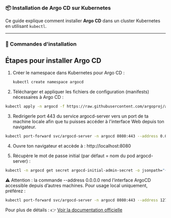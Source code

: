 


### 📦 Installation de Argo CD sur Kubernetes

Ce guide explique comment installer **Argo CD** dans un cluster Kubernetes en utilisant `kubectl`.

---

### 🚀 Commandes d'installation

## Étapes pour installer Argo CD

1. Créer le namespace dans Kubernetes pour Argo CD :

   ```bash
   kubectl create namespace argocd
   ```
2. Télécharger et appliquer les fichiers de configuration (manifests) nécessaires à Argo CD :  
```bash 
kubectl apply -n argocd -f https://raw.githubusercontent.com/argoproj/argo-cd/v3.0.11/manifests/install.yaml     
```

3. Redirigerle port 443 du service argocd-server vers un port de ta machine locale afin
 que tu puisses accéder à l'interface Web depuis ton navigateur.
```bash 
kubectl port-forward svc/argocd-server -n argocd 8080:443 --address 0.0.0.0 &
```
4. Ouvre ton navigateur et accède à :
http://localhost:8080

5. Récupère le mot de passe initial (par défaut = nom du pod argocd-server) :
```bash 
kubectl -n argocd get secret argocd-initial-admin-secret -o jsonpath="{.data.password}" | base64 -d && echo
```

⚠️ Attention : la commande --address 0.0.0.0 rend l’interface ArgoCD accessible depuis d’autres machines.
Pour usage local uniquement, préférez :
```bash 
kubectl port-forward svc/argocd-server -n argocd 8080:443 --address 127.0.0.1
```
Pour plus de détails :
👉 [Voir la documentation officielle](https://argo-cd.readthedocs.io/en/stable/getting_started/)
